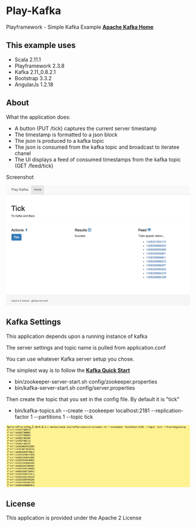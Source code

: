Play-Kafka
=========
Playframework -  Simple Kafka Example
**[Apache Kafka Home](http://kafka.apache.org/)**

This example uses
--------------

* Scala 2.11.1
* Playframework 2.3.8
* Kafka 2.11_0.8.2.1
* Bootstrap 3.3.2
* AngularJs 1.2.18

About
--------------

What the application does:

* A button (PUT /tick) captures the current server timestamp
* The timestamp is formatted to a json block 
* The json is produced to a kafka topic
* The json is consumed from the kafka topic and broadcast to iteratee chanel
* The UI displays a feed of consumed timestamps from the kafka topic (GET /feed/tick)

Screenshot

![Architecture](./about/playkafka-screenshot.png)


Kafka Settings
--------------
This application depends upon a running instance of kafka

The server settings and topic name is pulled from application.conf

You can use whatever Kafka server setup you chose.

The simplest way is to follow the **[Kafka Quick Start](http://kafka.apache.org/documentation.html#quickstart)**

* bin/zookeeper-server-start.sh config/zookeeper.properties
* bin/kafka-server-start.sh config/server.properties

Then create the topic that you set in the config file.  By default it is "tick"

* bin/kafka-topics.sh --create --zookeeper localhost:2181 --replication-factor 1 --partitions 1 --topic tick

![Architecture](./about/kafka-tick.png)

License
--------------
This application is provided under the Apache 2 License

